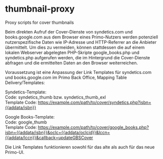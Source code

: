 # thumbnail-proxy
Proxy scripts for cover thumbnails

Beim direkten Aufruf der Cover-Dienste von syndetics.com und books.google.com aus dem Browser eines Primo-Nutzers werden potenziell nutzerspezifische Daten wie IP-Adresse und HTTP-Referrer an die Anbieter übermittelt. Um dies zu vermeiden, können stattdessen die auf einem lokalen Webserver abgelegten PHP-Skripte google_books.php und syndetics.php aufgerufen werden, die im Hintergrund die Cover-Dienste abfragen und die ermittelten Daten an den Browser weiterreichen. 

Voraussetzung ist eine Anpassung der Link Templates für syndetics.com und books.google.com im Primo Back Office, Mapping Table Delivery/Templates:

Syndetics-Template:
<br>Code: syndetics_thumb bzw. syndetics_thumb_exl
<br>Template Code: https://example.com/path/to/cover/syndetics.php?isbn={{addata/isbn}}

Google Books-Template:
<br>Code: google_thumb
<br>Template Code: https://example.com/path/to/cover/google_books.php?isbn={{addata/isbn}}&oclc={{addata/oclcid}}&lccn={{addata/lccn}}&callback=updateGBSCover

Die Link Templates funktionieren sowohl für das alte als auch für das neue Primo-UI.
